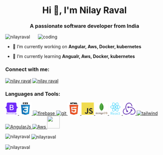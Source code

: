<h1 align="center">Hi 👋, I'm Nilay Raval</h1>
<h3 align="center">A passionate software developer from India</h3>
<img align = "right" alt="coding" width="400" src="https://imgs.search.brave.com/GnwXOM5lsDY-1MXk8Bpemom61cUXcHFHf_zoiuCNhwc/rs:fit:800:600:1/g:ce/aHR0cHM6Ly9jYW1v/LmdpdGh1YnVzZXJj/b250ZW50LmNvbS81/ZGRmNzNhZDNhMjA1/MTExY2Y4YzY4NmY2/ODdmYzIxNmMyOTQ2/YTc1MDA1NzE4Yzhk/YTViODM3YWQ5ZGU3/OGM5LzY4NzQ3NDcw/NzMzYTJmMmY3NDY4/NzU2ZDYyNzMyZTY3/NjY3OTYzNjE3NDJl/NjM2ZjZkMmY0NTc2/Njk2YzRlNjU3ODc0/NDQ2NTc2Njk2YzY2/Njk3MzY4MmQ3MzZk/NjE2YzZjMmU2NzY5/NjY">

<p align="left"> <img src="https://komarev.com/ghpvc/?username=nilayraval&label=Profile%20views&color=0e75b6&style=flat" alt="nilayraval" /> </p>

- 🔭 I’m currently working on **Angular, Aws, Docker, kubernetes**

- 🌱 I’m currently learning **Angualr, Aws, Docker, kubernetes**

<h3 align="left">Connect with me:</h3>
<p align="left">
<a href=https://www.linkedin.com/in/nilay-raval-232a61218 target="blank"><img align="center" src="https://raw.githubusercontent.com/rahuldkjain/github-profile-readme-generator/master/src/images/icons/Social/linked-in-alt.svg" alt="nilay raval" height="30" width="40" /></a>
<a href=https://leetcode.com/NILAYRAVAL/ target="blank"><img align="center" src="https://raw.githubusercontent.com/rahuldkjain/github-profile-readme-generator/master/src/images/icons/Social/leet-code.svg" alt="nilay raval" height="30" width="40" /></a>
</p>

<h3 align="left">Languages and Tools:</h3>
<p align="left"> <a href="https://getbootstrap.com" target="_blank" rel="noreferrer"> <img src="https://raw.githubusercontent.com/devicons/devicon/master/icons/bootstrap/bootstrap-plain-wordmark.svg" alt="bootstrap" width="40" height="40"/> </a> <a href="https://www.w3schools.com/css/" target="_blank" rel="noreferrer"> <img src="https://raw.githubusercontent.com/devicons/devicon/master/icons/css3/css3-original-wordmark.svg" alt="css3" width="40" height="40"/> </a> <a href="https://firebase.google.com/" target="_blank" rel="noreferrer"> <img src="https://www.vectorlogo.zone/logos/firebase/firebase-icon.svg" alt="firebase" width="40" height="40"/> </a> <a href="https://git-scm.com/" target="_blank" rel="noreferrer"> <img src="https://www.vectorlogo.zone/logos/git-scm/git-scm-icon.svg" alt="git" width="40" height="40"/> </a> <a href="https://www.w3.org/html/" target="_blank" rel="noreferrer"> <img src="https://raw.githubusercontent.com/devicons/devicon/master/icons/html5/html5-original-wordmark.svg" alt="html5" width="40" height="40"/> </a> <a href="https://developer.mozilla.org/en-US/docs/Web/JavaScript" target="_blank" rel="noreferrer"> <img src="https://raw.githubusercontent.com/devicons/devicon/master/icons/javascript/javascript-original.svg" alt="javascript" width="40" height="40"/> </a> <a href="https://www.mongodb.com/" target="_blank" rel="noreferrer"> <img src="https://raw.githubusercontent.com/devicons/devicon/master/icons/mongodb/mongodb-original-wordmark.svg" alt="mongodb" width="40" height="40"/> </a> <a href="https://reactjs.org/" target="_blank" rel="noreferrer"> <img src="https://raw.githubusercontent.com/devicons/devicon/master/icons/react/react-original-wordmark.svg" alt="react" width="40" height="40"/> </a> <a href="https://redux.js.org" target="_blank" rel="noreferrer"> <img src="https://raw.githubusercontent.com/devicons/devicon/master/icons/redux/redux-original.svg" alt="redux" width="40" height="40"/> </a> <a href="https://tailwindcss.com/" target="_blank" rel="noreferrer"> <img src="https://www.vectorlogo.zone/logos/tailwindcss/tailwindcss-icon.svg" alt="tailwind" width="40" height="40"/> </a> <a href="https://angular.dev/reference/versions" target="_blank" rel="noreferrer"> <img src="https://content.techgig.com/photo/70553758/introduction-to-angularjs-and-why-you-should-learn-it.jpg?48655" alt="AngularJs" width="40" height="40"/> </a> <a href="https://docs.aws.amazon.com/" target="_blank" rel="noreferrer"> <img src="https://external-content.duckduckgo.com/iu/?u=https%3A%2F%2Fgadget.co.za%2Fwp-content%2Fuploads%2F2020%2F12%2Faws-logo-scaled.jpg&f=1&nofb=1&ipt=73b99c75635ad133cda8467df2d286673ed6fda5f6f69c237be0254ac94f06eb&ipo=images" alt="Aws" width="40" height="40"/> </a> <a href="https://hub.docker.com/" target="_blank" rel="noreferrer"> <img src="https://external-content.duckduckgo.com/iu/?u=https%3A%2F%2Flogos-world.net%2Fwp-content%2Fuploads%2F2021%2F02%2FDocker-Symbol.png&f=1&nofb=1&ipt=160c4ee14ed723b18b310b3f937049b5c86d5e11632083b237e9788ece628bda&ipo=images" width="40" height="40"/> </a> </p>

<p><img align="left" src="https://github-readme-stats.vercel.app/api/top-langs?username=nilayraval&show_icons=true&locale=en&layout=compact" alt="nilayraval" /></p>

<p>&nbsp;<img align="center" src="https://github-readme-stats.vercel.app/api?username=nilayraval&show_icons=true&locale=en" alt="nilayraval" /></p>

<p><img align="center" src="https://github-readme-streak-stats.herokuapp.com/?user=nilayraval&" alt="nilayraval" /></p>

###
